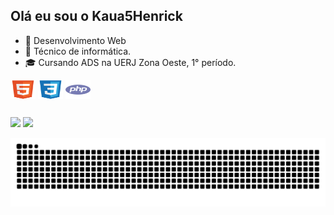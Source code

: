 ## Olá eu sou o Kaua5Henrick 

- 📘 Desenvolvimento Web
- 🤖 Técnico de informática.
- 🎓 Cursando ADS na UERJ Zona Oeste, 1° período.
  

<div style="display: inline_block">
 <img align="center" alt="kaua-HTML" height="30" width="40" src="https://raw.githubusercontent.com/devicons/devicon/master/icons/html5/html5-original.svg">
  <img align="center" alt="kaua-CSS" height="30" width="40" src="https://raw.githubusercontent.com/devicons/devicon/master/icons/css3/css3-original.svg">
  <img align="center" alt="kaua-php" height="30" width="40" src="https://raw.githubusercontent.com/devicons/devicon/master/icons/php/php-plain.svg">
 </div>

 ##

  <a href ="mailton:kauahenrick87@gmail.com"><img src="https://img.shields.io/badge/-Gmail-%23333?style=for-the-badge&logo=gmail&logoColor=white" target="_blank"></a>
 <a href="https://www.linkedin.com/in/kauã-henrique-06ba47212" target="_blank"><img src="https://img.shields.io/badge/-LinkedIn-%230077B5?style=for-the-badge&logo=linkedin&logoColor=white" target="_blank"></a> 
  
  
<picture align="center">
  <source media="(prefers-color-scheme: dark)" srcset="https://raw.githubusercontent.com/Kaua5Henrick/Kaua5Henrick/output/github-contribution-grid-snake-dark.svg">
  <source media="(prefers-color-scheme: light)" srcset="https://raw.githubusercontent.com/Kaua5Henrick/Kaua5Henrick/output/github-contribution-grid-snake-dark.svg">
  <img align="center" alt="github contribution grid snake animation" src="https://raw.githubusercontent.com/Kaua5Henrick/Kaua5Henrick/output/github-contribution-grid-snake.svg">
</picture>
